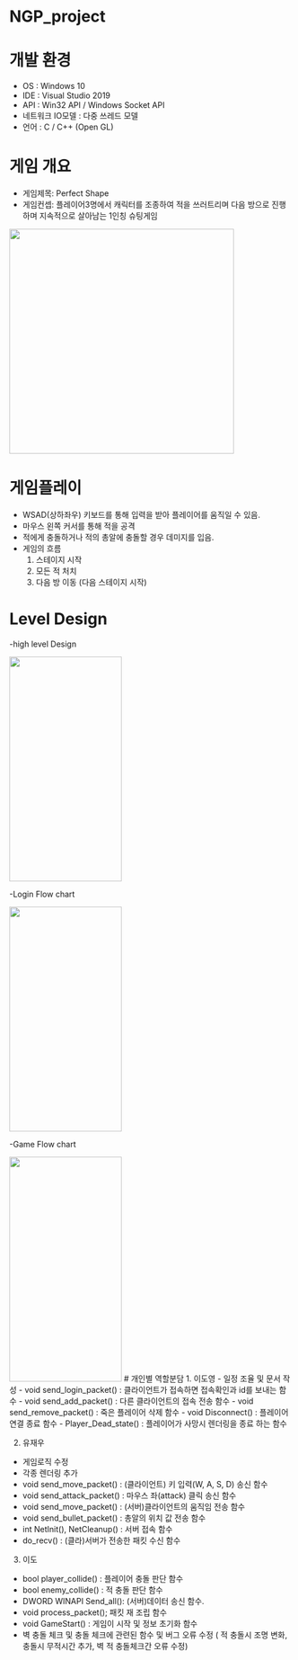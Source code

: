 # NGP_project

# 개발 환경
-	OS : Windows 10
-	IDE : Visual Studio 2019
-	API : Win32 API / Windows Socket API
-	네트워크 IO모델 : 다중 쓰레드 모델
-	언어 : C / C++ (Open GL)


# 게임 개요
- 게임제목:  Perfect Shape
- 게임컨셉: 플레이어3명에서 캐릭터를 조종하여 적을 쓰러트리며 다음 방으로 진행하며 지속적으로 살아남는 1인칭 슈팅게임

<img src="https://github.com/doyoung930/NGP_project/assets/70666642/3bcc54b7-7b3e-41ae-91ea-b4ca7dca51a5" width="400" height="400"/>

# 게임플레이
- WSAD(상하좌우) 키보드를 통해 입력을 받아 플레이어를 움직일 수 있음.
- 마우스 왼쪽 커서를 통해 적을 공격
- 적에게 충돌하거나 적의 총알에 충돌할 경우 데미지를 입음.
- 게임의 흐름
	1. 스테이지 시작
	2. 모든 적 처치
	3. 다음 방 이동 (다음 스테이지 시작)

# Level Design

-high level Design

<img src="https://github.com/doyoung930/NGP_project/assets/70666642/b51f4c99-c58c-442e-a0ee-b22ff5f4fc08" width="200" height="400"/>

-Login Flow chart

<img src="https://github.com/doyoung930/NGP_project/assets/70666642/bbf03357-1415-49dc-beb6-41038447f4a9" width="200" height="400"/>

-Game Flow chart

<img src="https://github.com/doyoung930/NGP_project/assets/70666642/042d9090-94fb-4fcd-92bf-deafbe963436" width="200" height="400"/>
# 개인별 역할분담
1. 이도영
-	일정 조율 및 문서 작성
-	void send_login_packet() : 클라이언트가 접속하면 접속확인과 id를 보내는 함수
-	void send_add_packet() : 다른 클라이언트의 접속 전송 함수
-	void send_remove_packet() : 죽은 플레이어 삭제 함수
-	void Disconnect() : 플레이어 연결 종료 함수
-	Player_Dead_state() : 플레이어가 사망시 렌더링을 종료 하는 함수


2. 유재우
-	게임로직 수정
-	각종 렌더링 추가
-	void send_move_packet() : (클라이언트) 키 입력(W, A, S, D) 송신 함수
-	void send_attack_packet() : 마우스 좌(attack) 클릭 송신 함수
-	void send_move_packet() : (서버)클라이언트의 움직임 전송 함수
-	void send_bullet_packet() : 총알의 위치 값 전송 함수
-	int NetInit(), NetCleanup() : 서버 접속 함수
-	do_recv() : (클라)서버가 전송한 패킷 수신 함수 



3. 이도
-	bool player_collide() : 플레이어 충돌 판단 함수	
-	bool enemy_collide() : 적 충돌 판단 함수
-	DWORD WINAPI Send_all(): (서버)데이터 송신 함수.
-	void process_packet(); 패킷 재 조립 함수
-	void GameStart() : 게임이 시작 및 정보 초기화 함수
-	벽 충돌 체크 및 충돌 체크에 관련된 함수 및 버그 오류 수정
	( 적 충돌시 조명 변화, 충돌시 무적시간 추가, 벽 적 충돌체크간 오류 수정)

